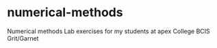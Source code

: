# numerical-methods
Numerical methods Lab exercises for my students at apex College BCIS Grit/Garnet
